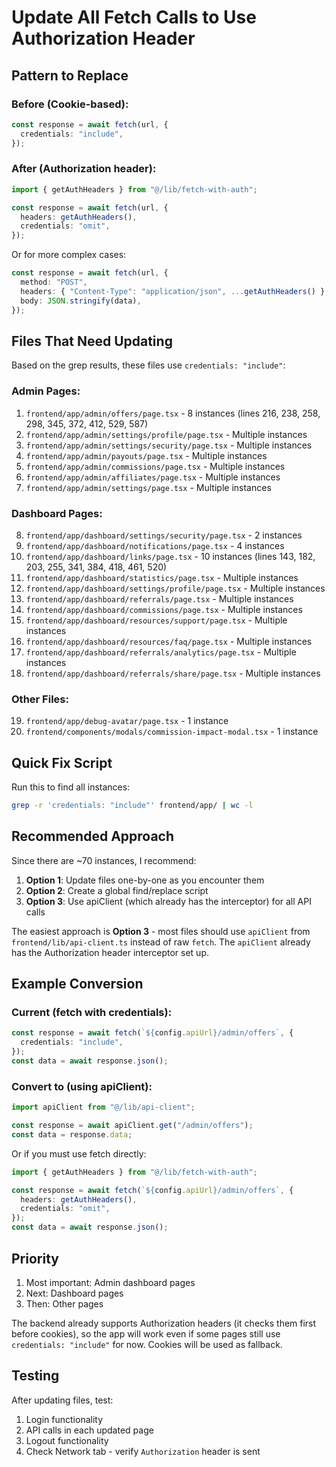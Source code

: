 # Update All Fetch Calls to Use Authorization Header

## Pattern to Replace

### Before (Cookie-based):

```typescript
const response = await fetch(url, {
  credentials: "include",
});
```

### After (Authorization header):

```typescript
import { getAuthHeaders } from "@/lib/fetch-with-auth";

const response = await fetch(url, {
  headers: getAuthHeaders(),
  credentials: "omit",
});
```

Or for more complex cases:

```typescript
const response = await fetch(url, {
  method: "POST",
  headers: { "Content-Type": "application/json", ...getAuthHeaders() },
  body: JSON.stringify(data),
});
```

## Files That Need Updating

Based on the grep results, these files use `credentials: "include"`:

### Admin Pages:

1. `frontend/app/admin/offers/page.tsx` - 8 instances (lines 216, 238, 258, 298, 345, 372, 412, 529, 587)
2. `frontend/app/admin/settings/profile/page.tsx` - Multiple instances
3. `frontend/app/admin/settings/security/page.tsx` - Multiple instances
4. `frontend/app/admin/payouts/page.tsx` - Multiple instances
5. `frontend/app/admin/commissions/page.tsx` - Multiple instances
6. `frontend/app/admin/affiliates/page.tsx` - Multiple instances
7. `frontend/app/admin/settings/page.tsx` - Multiple instances

### Dashboard Pages:

8. `frontend/app/dashboard/settings/security/page.tsx` - 2 instances
9. `frontend/app/dashboard/notifications/page.tsx` - 4 instances
10. `frontend/app/dashboard/links/page.tsx` - 10 instances (lines 143, 182, 203, 255, 341, 384, 418, 461, 520)
11. `frontend/app/dashboard/statistics/page.tsx` - Multiple instances
12. `frontend/app/dashboard/settings/profile/page.tsx` - Multiple instances
13. `frontend/app/dashboard/referrals/page.tsx` - Multiple instances
14. `frontend/app/dashboard/commissions/page.tsx` - Multiple instances
15. `frontend/app/dashboard/resources/support/page.tsx` - Multiple instances
16. `frontend/app/dashboard/resources/faq/page.tsx` - Multiple instances
17. `frontend/app/dashboard/referrals/analytics/page.tsx` - Multiple instances
18. `frontend/app/dashboard/referrals/share/page.tsx` - Multiple instances

### Other Files:

19. `frontend/app/debug-avatar/page.tsx` - 1 instance
20. `frontend/components/modals/commission-impact-modal.tsx` - 1 instance

## Quick Fix Script

Run this to find all instances:

```bash
grep -r 'credentials: "include"' frontend/app/ | wc -l
```

## Recommended Approach

Since there are ~70 instances, I recommend:

1. **Option 1**: Update files one-by-one as you encounter them
2. **Option 2**: Create a global find/replace script
3. **Option 3**: Use apiClient (which already has the interceptor) for all API calls

The easiest approach is **Option 3** - most files should use `apiClient` from `frontend/lib/api-client.ts` instead of raw `fetch`. The `apiClient` already has the Authorization header interceptor set up.

## Example Conversion

### Current (fetch with credentials):

```typescript
const response = await fetch(`${config.apiUrl}/admin/offers`, {
  credentials: "include",
});
const data = await response.json();
```

### Convert to (using apiClient):

```typescript
import apiClient from "@/lib/api-client";

const response = await apiClient.get("/admin/offers");
const data = response.data;
```

Or if you must use fetch directly:

```typescript
import { getAuthHeaders } from "@/lib/fetch-with-auth";

const response = await fetch(`${config.apiUrl}/admin/offers`, {
  headers: getAuthHeaders(),
  credentials: "omit",
});
const data = await response.json();
```

## Priority

1. Most important: Admin dashboard pages
2. Next: Dashboard pages
3. Then: Other pages

The backend already supports Authorization headers (it checks them first before cookies), so the app will work even if some pages still use `credentials: "include"` for now. Cookies will be used as fallback.

## Testing

After updating files, test:

1. Login functionality
2. API calls in each updated page
3. Logout functionality
4. Check Network tab - verify `Authorization` header is sent

